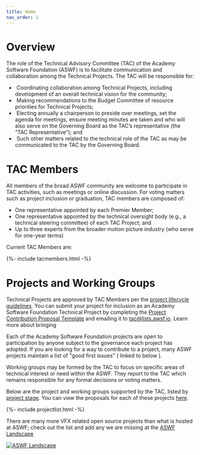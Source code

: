 ```yaml
---
title: Home
nav_order: 1
---
```


# Overview

The role of the Technical Advisory Committee (TAC) of the Academy Software Foundation (ASWF) is to facilitate communication and collaboration among the Technical Projects. The TAC will be responsible for:

*  Coordinating collaboration among Technical Projects, including development of an overall technical vision for the community;
*  Making recommendations to the Budget Committee of resource priorities for Technical Projects;
*  Electing annually a chairperson to preside over meetings, set the agenda for meetings, ensure meeting minutes are taken and who will also serve on the Governing Board as the TAC’s representative (the “TAC Representative”); and
*  Such other matters related to the technical role of the TAC as may be communicated to the TAC by the Governing Board.

# TAC Members

All members of the broad ASWF community are welcome to participate in TAC activities, such as meetings or online discussion. For voting matters such as project inclusion or graduation, TAC members are composed of:

* One representative appointed by each Premier Member;
* One representative appointed by the technical oversight body (e.g., a technical steering committee) of each TAC Project; and
* Up to three experts from the broader motion picture industry (who serve for one-year terms)

Current TAC Members are:

{%- include tacmembers.html -%}

# Projects and Working Groups 

Technical Projects are approved by TAC Members per the [project lifecycle guidelines](process/lifecycle). You can submit your project for inclusion as an Academy Software Foundation Technical Project by completing the [Project Contribution Proposal Template](process/proposal_template) and emailing it to [tac@lists.awsf.io](mailto:tac@list.aswf.io). Learn more about bringing 

Each of the Academy Software Foundation projects are open to participation by anyone subject to the governance each project has adopted. If you are looking for a way to contribute to a project, many ASWF projects maintain a list of "good first issues" ( linked to below ).

Working groups may be formed by the TAC to focus on specific areas of technical interest or need within the ASWF.  They report to the TAC which remains responsible for any formal decisions or voting matters.

Below are the project and working groups supported by the TAC, listed by [project stage](process/lifecycle). You can view the proposals for each of these projects [here](https://github.com/AcademySoftwareFoundation/tac/tree/main/project_lifecycle/proposals).

{%- include projectlist.html -%}


There are many more VFX related open source projects than what is hosted at ASWF; check out the list and add any we are missing at the [ASWF Landscape](https://landscape.aswf.io)

[![ASWF Landscape](https://landscape.aswf.io/images/landscape.png)](https://landscape.aswf.io)




